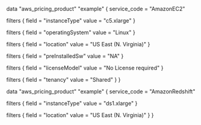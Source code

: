 data "aws_pricing_product" "example" {
  service_code = "AmazonEC2"

  filters {
    field = "instanceType"
    value = "c5.xlarge"
  }

  filters {
    field = "operatingSystem"
    value = "Linux"
  }

  filters {
    field = "location"
    value = "US East (N. Virginia)"
  }

  filters {
    field = "preInstalledSw"
    value = "NA"
  }

  filters {
    field = "licenseModel"
    value = "No License required"
  }

  filters {
    field = "tenancy"
    value = "Shared"
  }
}

data "aws_pricing_product" "example" {
  service_code = "AmazonRedshift"

  filters {
    field = "instanceType"
    value = "ds1.xlarge"
  }

  filters {
    field = "location"
    value = "US East (N. Virginia)"
  }
}
